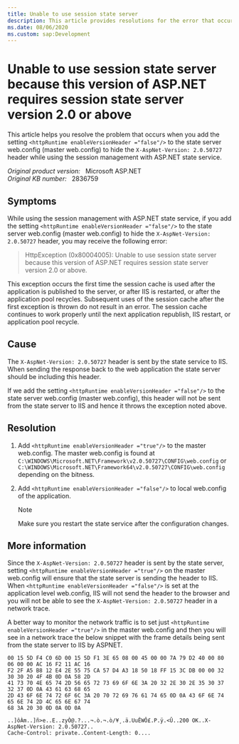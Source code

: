 ```yaml
---
title: Unable to use session state server
description: This article provides resolutions for the error that occurs when you add the setting <httpRuntime enableVersionHeader ="false"/> to the state server web.config.
ms.date: 08/06/2020
ms.custom: sap:Development
---
```

# Unable to use session state server because this version of ASP.NET requires session state server version 2.0 or above

This article helps you resolve the problem that occurs when you add the setting `<httpRuntime enableVersionHeader ="false"/>` to the state server web.config (master web.config) to hide the `X-AspNet-Version: 2.0.50727` header while using the session management with ASP.NET state service.

_Original product version:_ &nbsp; Microsoft ASP.NET  
_Original KB number:_ &nbsp; 2836759

## Symptoms

While using the session management with ASP.NET state service, if you add the setting `<httpRuntime enableVersionHeader ="false"/>` to the state server web.config (master web.config) to hide the `X-AspNet-Version: 2.0.50727` header, you may receive the following error:

> HttpException (0x80004005): Unable to use session state server because this version of ASP.NET requires session state server version 2.0 or above.

This exception occurs the first time the session cache is used after the application is published to the server, or after IIS is restarted, or after the application pool recycles. Subsequent uses of the session cache after the first exception is thrown do not result in an error. The session cache continues to work properly until the next application republish, IIS restart, or application pool recycle.

## Cause

The `X-AspNet-Version: 2.0.50727` header is sent by the state service to IIS. When sending the response back to the web application the state server should be including this header.

If we add the setting `<httpRuntime enableVersionHeader ="false"/>` to the state server web.config (master web.config), this header will not be sent from the state server to IIS and hence it throws the exception noted above.

## Resolution

1. Add `<httpRuntime enableVersionHeader ="true"/>` to the master web.config. The master web.config is found at `C:\WINDOWS\Microsoft.NET\Framework\v2.0.50727\CONFIG\web.config` or `C:\WINDOWS\Microsoft.NET\Framework64\v2.0.50727\CONFIG\web.config` depending on the bitness.

2. Add `<httpRuntime enableVersionHeader ="false"/>` to local web.config of the application.

    > [!NOTE]
    > Make sure you restart the state service after the configuration changes.

## More information

Since the `X-AspNet-Version: 2.0.50727` header is sent by the state server, setting `<httpRuntime enableVersionHeader ="true"/>` on the master web.config will ensure that the state server is sending the header to IIS. When `<httpRuntime enableVersionHeader ="false"/>` is set at the application level web.config, IIS will not send the header to the browser and you will not be able to see the `X-AspNet-Version: 2.0.50727` header in a network trace.

A better way to monitor the network traffic is to set just `<httpRuntime enableVersionHeader ="true"/>` in the master web.config and then you will see in a network trace the below snippet with the frame details being sent from the state server to IIS by ASPNET.

```console
00 15 5D F4 C0 6D 00 15 5D F1 3E 65 08 00 45 00 00 7A 79 D2 40 00 80 06 00 00 AC 16 F2 11 AC 16
F2 2F A5 B8 12 E4 2E 55 75 CA 57 D4 A3 18 50 18 FF 15 3C DB 00 00 32 30 30 20 4F 4B 0D 0A 58 2D
41 73 70 4E 65 74 2D 56 65 72 73 69 6F 6E 3A 20 32 2E 30 2E 35 30 37 32 37 0D 0A 43 61 63 68 65
2D 43 6F 6E 74 72 6F 6C 3A 20 70 72 69 76 61 74 65 0D 0A 43 6F 6E 74 65 6E 74 2D 4C 65 6E 67 74
68 3A 20 30 0D 0A 0D 0A

..]ôÀm..]ñ>e..E..zyÒ@.?...¬.ò.¬.ò/¥¸.ä.UuÊWÔ£.P.ÿ.<Û..200 OK..X-AspNet-Version: 2.0.50727..
Cache-Control: private..Content-Length: 0....
```
